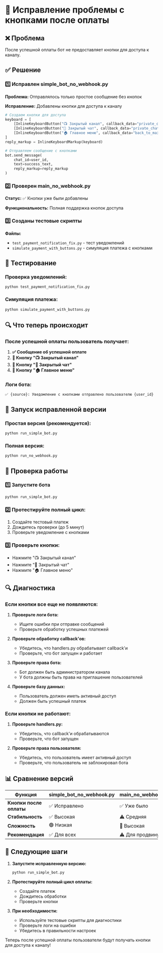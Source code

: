 # 🔧 Исправление проблемы с кнопками после оплаты

## ❌ Проблема
После успешной оплаты бот не предоставляет кнопки для доступа к каналу.

## ✅ Решение

### 1️⃣ Исправлен simple_bot_no_webhook.py

**Проблема:** Отправлялось только простое сообщение без кнопок

**Исправление:** Добавлены кнопки для доступа к каналу

```python
# Создаем кнопки для доступа
keyboard = [
    [InlineKeyboardButton("📺 Закрытый канал", callback_data="private_channel")],
    [InlineKeyboardButton("💬 Закрытый чат", callback_data="private_chat")],
    [InlineKeyboardButton("🏠 Главное меню", callback_data="back_to_main")]
]
reply_markup = InlineKeyboardMarkup(keyboard)

# Отправляем сообщение с кнопками
bot.send_message(
    chat_id=user_id,
    text=success_text,
    reply_markup=reply_markup
)
```

### 2️⃣ Проверен main_no_webhook.py

**Статус:** ✅ Кнопки уже были добавлены

**Функциональность:** Полная поддержка кнопок доступа

### 3️⃣ Созданы тестовые скрипты

**Файлы:**
- `test_payment_notification_fix.py` - тест уведомлений
- `simulate_payment_with_buttons.py` - симуляция платежа с кнопками

## 🧪 Тестирование

### Проверка уведомлений:
```bash
python test_payment_notification_fix.py
```

### Симуляция платежа:
```bash
python simulate_payment_with_buttons.py
```

## 🔍 Что теперь происходит

### После успешной оплаты пользователь получает:

1. **✅ Сообщение об успешной оплате**
2. **🔘 Кнопку "📺 Закрытый канал"**
3. **🔘 Кнопку "💬 Закрытый чат"**
4. **🔘 Кнопку "🏠 Главное меню"**

### Логи бота:
```
✅ {source}: Уведомление с кнопками отправлено пользователю {user_id}
```

## 🚀 Запуск исправленной версии

### Простая версия (рекомендуется):
```bash
python run_simple_bot.py
```

### Полная версия:
```bash
python run_no_webhook.py
```

## 🔧 Проверка работы

### 1️⃣ Запустите бота
```bash
python run_simple_bot.py
```

### 2️⃣ Протестируйте полный цикл:
1. Создайте тестовый платеж
2. Дождитесь проверки (до 5 минут)
3. Проверьте уведомление с кнопками

### 3️⃣ Проверьте кнопки:
- Нажмите "📺 Закрытый канал"
- Нажмите "💬 Закрытый чат"
- Нажмите "🏠 Главное меню"

## 🔍 Диагностика

### Если кнопки все еще не появляются:

1. **Проверьте логи бота:**
   - Ищите ошибки при отправке сообщений
   - Проверьте обработку успешных платежей

2. **Проверьте обработку callback'ов:**
   - Убедитесь, что handlers.py обрабатывает callback'и
   - Проверьте, что бот запущен и работает

3. **Проверьте права бота:**
   - Бот должен быть администратором канала
   - У бота должны быть права на приглашение пользователей

4. **Проверьте базу данных:**
   - Пользователь должен иметь активный доступ
   - Должен быть успешный платеж

### Если кнопки не работают:

1. **Проверьте handlers.py:**
   - Убедитесь, что callback'и обрабатываются
   - Проверьте, что бот запущен

2. **Проверьте права пользователя:**
   - Убедитесь, что пользователь имеет активный доступ
   - Проверьте, что пользователь не заблокировал бота

## 📊 Сравнение версий

| Функция | simple_bot_no_webhook.py | main_no_webhook.py |
|---------|-------------------------|-------------------|
| **Кнопки после оплаты** | ✅ Исправлено | ✅ Уже было |
| **Стабильность** | ✅ Высокая | ⚠️ Средняя |
| **Сложность** | 🟢 Низкая | 🔴 Высокая |
| **Рекомендация** | ✅ Для всех | ⚠️ Для продвинутых |

## 🚀 Следующие шаги

1. **Запустите исправленную версию:**
   ```bash
   python run_simple_bot.py
   ```

2. **Протестируйте полный цикл оплаты:**
   - Создайте платеж
   - Дождитесь обработки
   - Проверьте кнопки

3. **При необходимости:**
   - Используйте тестовые скрипты для диагностики
   - Проверьте логи на ошибки
   - Убедитесь в правильности настроек

Теперь после успешной оплаты пользователи будут получать кнопки для доступа к каналу!
